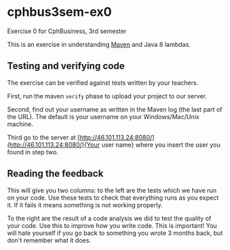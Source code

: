 # cphbus3sem-ex0
Exercise 0 for CphBusiness, 3rd semester

This is an exercise in understanding [Maven](https://maven.apache.org/) and Java 8 lambdas.

## Testing and verifying code
The exercise can be verified against tests written by your teachers.

First, run the maven ``verify`` phase to upload your project to our server.

Second, find out your username as written in the Maven log (the last part of the URL). The default is your 
username on your Windows/Mac/Unix machine.

Third go to the server at [http://46.101.113.24:8080/](http://46.101.113.24:8080/){Your user name} where you insert
the user you found in step two.

## Reading the feedback
This will give you two columns: to the left are the tests which we have run on your code. Use these tests to
check that everything runs as you expect it. If it fails it means something is not working properly.

To the right are the result of a code analysis we did to test the quality of your code. Use this to 
improve how you write code. This is important! You will hate yourself if you go back to something you wrote
3 months back, but don't remember what it does.
